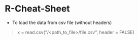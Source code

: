 # R-Cheat-Sheet
- To load the data from csv file (without headers)
>x = read.csv("/<path_to_file>/file.csv", header = FALSE)
